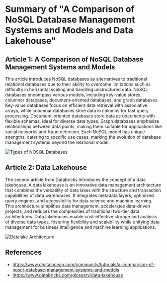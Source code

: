 # Summary of "A Comparison of NoSQL Database Management Systems and Models and Data Lakehouse"


## Article 1: A Comparison of NoSQL Database Management Systems and Models 
This article introduces NoSQL databases as alternatives to traditional relational databases due to their ability to overcome limitations such as difficulty in horizontal scaling and handling unstructured data. NoSQL databases encompass various models, including key-value stores, columnar databases, document-oriented databases, and graph databases. Key-value databases focus on efficient data retrieval with associative arrays, while columnar databases store data in columns for fast query processing. Document-oriented databases store data as documents with flexible schemas, ideal for diverse data types. Graph databases emphasize relationships between data points, making them suitable for applications like social networks and fraud detection. Each NoSQL model has unique strengths, catering to specific use cases, marking the evolution of database management systems beyond the relational model.

![Types of NOSQL Databases](https://media.geeksforgeeks.org/wp-content/uploads/20220405112418/NoSQLDatabases.jpg)

## Article 2: Data Lakehouse
The second article from Databricks introduces the concept of a data lakehouse. A data lakehouse is an innovative data management architecture that combines the versatility of data lakes with the structure and transaction capabilities of data warehouses. It integrates metadata layers, optimized query engines, and accessibility for data science and machine learning. This architecture simplifies data management, accelerates data-driven projects, and reduces the complexities of traditional two-tier data architectures. Data lakehouses enable cost-effective storage and analysis of diverse data types, fostering flexibility and scalability while unifying data management for business intelligence and machine learning applications.

![Datalake Architecture](https://www.databricks.com/wp-content/uploads/2020/01/data-lakehouse-new.png)

## References
* https://www.digitalocean.com/community/tutorials/a-comparison-of-nosql-database-management-systems-and-models
* https://www.databricks.com/glossary/data-lakehouse
